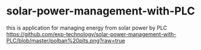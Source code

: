 # solar-power-management-with-PLC
this is application for managing energy from solar power by PLC 
https://github.com/exp-technology/solar-power-management-with-PLC/blob/master/polban%20plts.png?raw=true
